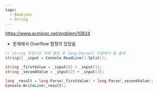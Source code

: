 ```yaml
---
tags:
  - Baekjoon
  - String
---
```

https://www.acmicpc.net/problem/10824
- 문제에서 Overflow 함정이 있었음
```C#
// string 타입으로 뒤에 붙인 뒤 long.Parse() 이용해서 합 출력
string[] _input = Console.ReadLine().Split();

string _firstValue = _input[0] + _input[1];
string _secondValue = _input[2] + _input[3];

long _result = long.Parse(_firstValue) + long.Parse(_secondValue);
Console.WriteLine(_result);
```